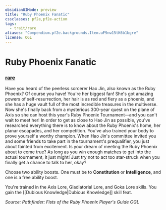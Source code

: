 ```yaml
---
obsidianUIMode: preview
title: "Ruby Phoenix Fanatic"
cssclasses: pf2e,pf2e-action
tags:
  - trait/rare
aliases: "Compendium.pf2e.backgrounds.Item.uF9nw15tK6b1bgre"
license: OGL
---
```

# Ruby Phoenix Fanatic

### [rare](rare "Rare Rarity Trait")






Have you heard of the peerless sorcerer Hao Jin, also known as the Ruby Phoenix? Of course you have! You're her biggest fan! She's got amazing powers of self-resurrection, her hair is as red and fiery as a phoenix, and she has a huge vault full of the most incredible treasures in the multiverse. Now she's finally back from a mysterious 300-year quest on the plane of Axis so she can host this year's Ruby Phoenix Tournament—and you can't wait to meet her! In order to get as close to Hao Jin as possible, you've researched everything there is to know about the Ruby Phoenix's home, her planar escapades, and her competition. You've also trained your body to prove yourself a worthy champion. When Hao Jin's committee invited you and some friends to take part in the tournament's prequalifier, you just about fainted from excitement. Is your dream of meeting the Ruby Phoenix about to come true? As long as you win enough matches to get into the actual tournament, it just might! Just try not to act too star-struck when you finally get a chance to talk to her, okay?

Choose two ability boosts. One must be to **Constitution** or **Intelligence**, and one is a free ability boost.

You're trained in the Axis Lore, Gladiatorial Lore, and Goka Lore skills. You gain the [[Dubious Knowledge|Dubious Knowledge]] skill feat.

*Source: Pathfinder: Fists of the Ruby Phoenix Player's Guide*
*OGL*